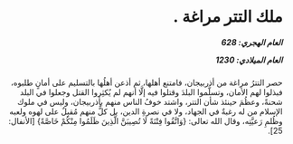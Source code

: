 <h1 dir="rtl">ملك التتر مراغة .</h1>

<h5 dir="rtl">العام الهجري:  628

العام الميلادي: 1230

</h5>

<p dir="rtl">حصر التترُ مراغة من أذربيجان، فامتنع أهلها، ثم أذعن أهلُها بالتسليم على أمانٍ طلبوه، فبذلوا لهم الأمان، وتسلَّموا البلدَ وقتلوا فيه إلَّا أنهم لم يُكثِروا القتل وجعلوا في البلد شحنةً، وعظُمَ حينئذ شأن التتر، واشتد خوفُ الناس منهم بأذربيجان، وليس في ملوك الإسلام من له رغبةٌ في الجهاد، ولا في نصرةِ الدين، بل كلٌّ منهم مُقبِلٌ على لهوه ولعبه وظُلمِ رَعيَّتِه، وقال الله تعالى: {وَاتَّقُوا فِتْنَةً لَا تُصِيبَنَّ الَّذِينَ ظَلَمُوا مِنْكُمْ خَاصَّةً} [الأنفال: 25].</p></br>
